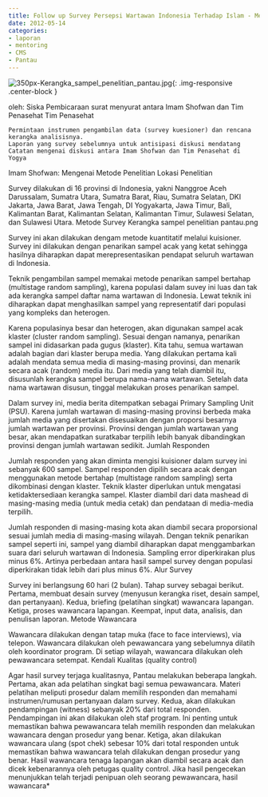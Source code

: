 ```yaml
---
title: Follow up Survey Persepsi Wartawan Indonesia Terhadap Islam - Mentoring 14 Mei 2012
date: 2012-05-14
categories:
- laporan
- mentoring
- CMS
- Pantau
---
```


![350px-Kerangka_sampel_penelitian_pantau.jpg](/uploads/350px-Kerangka_sampel_penelitian_pantau.jpg){: .img-responsive .center-block }

oleh: Siska Pembicaraan surat menyurat antara Imam Shofwan dan Tim Penasehat
Tim Penasehat

    Permintaan instrumen pengambilan data (survey kuesioner) dan rencana kerangka analisisnya.
    Laporan yang survey sebelumnya untuk antisipasi diskusi mendatang
    Catatan mengenai diskusi antara Imam Shofwan dan Tim Penasehat di Yogya

Imam Shofwan: Mengenai Metode Penelitian
Lokasi Penelitian

Survey dilakukan di 16 provinsi di Indonesia, yakni Nanggroe Aceh Darussalam, Sumatra Utara, Sumatra Barat, Riau, Sumatra Selatan, DKI Jakarta, Jawa Barat, Jawa Tengah, DI Yogyakarta, Jawa Timur, Bali, Kalimantan Barat, Kalimantan Selatan, Kalimantan Timur, Sulawesi Selatan, dan Sulawesi Utara.
Metode Survey
Kerangka sampel penelitian pantau.png

Survey ini akan dilakukan dengam metode kuantitatif melalui kuisioner. Survey ini dilakukan dengan penarikan sampel acak yang ketat sehingga hasilnya diharapkan dapat merepresentasikan pendapat seluruh wartawan di Indonesia.

Teknik pengambilan sampel memakai metode penarikan sampel bertahap (multistage random sampling), karena populasi dalam suvey ini luas dan tak ada kerangka sampel daftar nama wartawan di Indonesia. Lewat teknik ini diharapkan dapat menghasilkan sampel yang representatif dari populasi yang kompleks dan heterogen.

Karena populasinya besar dan heterogen, akan digunakan sampel acak klaster (cluster random sampling). Sesuai dengan namanya, penarikan sampel ini didasarkan pada gugus (klaster). Kita tahu, semua wartawan adalah bagian dari klaster berupa media. Yang dilakukan pertama kali adalah mendata semua media di masing-masing provinsi, dan menarik secara acak (random) media itu. Dari media yang telah diambil itu, disusunlah kerangka sampel berupa nama-nama wartawan. Setelah data nama wartawan disusun, tinggal melakukan proses penarikan sampel.

Dalam survey ini, media berita ditempatkan sebagai Primary Sampling Unit (PSU). Karena jumlah wartawan di masing-masing provinsi berbeda maka jumlah media yang disertakan disesuaikan dengan proporsi besarnya jumlah wartawan per provinsi. Provinsi dengan jumlah wartawan yang besar, akan mendapatkan suratkabar terpilih lebih banyak dibandingkan provinsi dengan jumlah wartawan sedikit.
Jumlah Responden

Jumlah responden yang akan diminta mengisi kuisioner dalam survey ini sebanyak 600 sampel. Sampel responden dipilih secara acak dengan menggunakan metode bertahap (multistage random sampling) serta dikombinasi dengan klaster. Teknik klaster diperlukan untuk mengatasi ketidaktersediaan kerangka sampel. Klaster diambil dari data mashead di masing-masing media (untuk media cetak) dan pendataan di media-media terpilih.

Jumlah responden di masing-masing kota akan diambil secara proporsional sesuai jumlah media di masing-masing wilayah. Dengan teknik penarikan sampel seperti ini, sampel yang diambil diharapkan dapat menggambarkan suara dari seluruh wartawan di Indonesia. Sampling error diperkirakan plus minus 6%. Artinya perbedaan antara hasil sampel survey dengan populasi diperkirakan tidak lebih dari plus minus 6%.
Alur Survey

Survey ini berlangsung 60 hari (2 bulan). Tahap survey sebagai berikut. Pertama, membuat desain survey (menyusun kerangka riset, desain sampel, dan pertanyaan). Kedua, briefing (pelatihan singkat) wawancara lapangan. Ketiga, proses wawancara lapangan. Keempat, input data, analisis, dan penulisan laporan.
Metode Wawancara

Wawancara dilakukan dengan tatap muka (face to face interviews), via telepon. Wawancara dilakukan oleh pewawancara yang sebelumnya dilatih oleh koordinator program. Di setiap wilayah, wawancara dilakukan oleh pewawancara setempat.
Kendali Kualitas (quality control)

Agar hasil survey terjaga kualitasnya, Pantau melakukan beberapa langkah. Pertama, akan ada pelatihan singkat bagi semua pewawancara. Materi pelatihan meliputi prosedur dalam memilih responden dan memahami instrumen/rumusan pertanyaan dalam survey. Kedua, akan dilakukan pendampingan (witness) sebanyak 20% dari total responden. Pendampingan ini akan dilakukan oleh staf program. Ini penting untuk memastikan bahwa pewawancara telah memilih responden dan melakukan wawancara dengan prosedur yang benar. Ketiga, akan dilakukan wawancara ulang (spot chek) sebesar 10% dari total responden untuk memastikan bahwa wawancara telah dilakukan dengan prosedur yang benar. Hasil wawancara tenaga lapangan akan diambil secara acak dan dicek kebenarannya oleh petugas quality control. Jika hasil pengecekan menunjukkan telah terjadi penipuan oleh seorang pewawancara, hasil wawancara*
